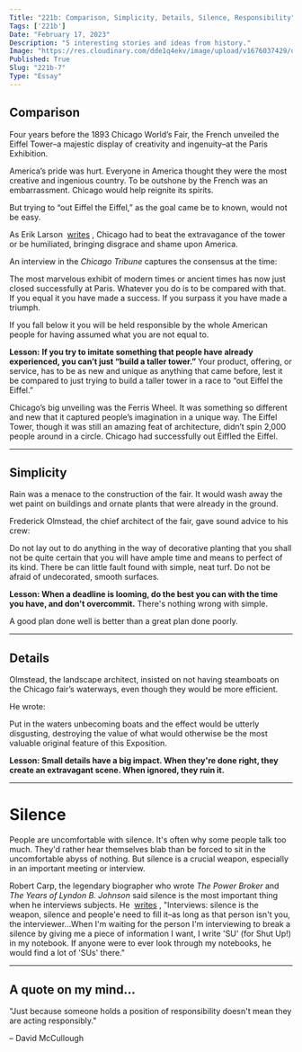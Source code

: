 ```yaml
---
Title: "221b: Comparison, Simplicity, Details, Silence, Responsibility"
Tags: ['221b']
Date: "February 17, 2023"
Description: "5 interesting stories and ideas from history."
Image: "https://res.cloudinary.com/dde1q4ekv/image/upload/v1676037429/og_image_danl2q.png"
Published: True
Slug: "221b-7"
Type: "Essay"
---
```


## Comparison

Four years before the 1893 Chicago World’s Fair, the French unveiled the Eiffel Tower–a majestic display of creativity and ingenuity–at the Paris Exhibition.

America’s pride was hurt. Everyone in America thought they were the most creative and ingenious country. To be outshone by the French was an embarrassment. Chicago would help reignite its spirits.

But trying to “out Eiffel the Eiffel,” as the goal came be to known, would not be easy.

As Erik Larson  [writes](https://a.co/d/csE3hLg) , Chicago had to beat the extravagance of the tower or be humiliated, bringing disgrace and shame upon America.

An interview in the *Chicago Tribune* captures the consensus at the time:

The most marvelous exhibit of modern times or ancient times has now just closed successfully at Paris. Whatever you do is to be compared with that. If you equal it you have made a success. If you surpass it you have made a triumph.

If you fall below it you will be held responsible by the whole American people for having assumed what you are not equal to.

**Lesson:** **If you try to imitate something that people have already experienced, you can’t just “build a taller tower.”** Your product, offering, or service, has to be as new and unique as anything that came before, lest it be compared to just trying to build a taller tower in a race to “out Eiffel the Eiffel.”

Chicago’s big unveiling was the Ferris Wheel. It was something so different and new that it captured people’s imagination in a unique way. The Eiffel Tower, though it was still an amazing feat of architecture, didn’t spin 2,000 people around in a circle. Chicago had successfully out Eiffled the Eiffel.

---

## Simplicity

Rain was a menace to the construction of the fair. It would wash away the wet paint on buildings and ornate plants that were already in the ground.

Frederick Olmstead, the chief architect of the fair, gave sound advice to his crew:

Do not lay out to do anything in the way of decorative planting that you shall not be quite certain that you will have ample time and means to perfect of its kind. There be can little fault found with simple, neat turf. Do not be afraid of undecorated, smooth surfaces.

**Lesson: When a deadline is looming, do the best you can with the time you have, and don't overcommit.** There's nothing wrong with simple.

A good plan done well is better than a great plan done poorly.

---

## Details

Olmstead, the landscape architect, insisted on not having steamboats on the Chicago fair’s waterways, even though they would be more efficient.

He wrote:

Put in the waters unbecoming boats and the effect would be utterly disgusting, destroying the value of what would otherwise be the most valuable original feature of this Exposition.

**Lesson: Small details have a big impact. When they're done right, they create an extravagant scene. When ignored, they ruin it.**

---

# Silence

People are uncomfortable with silence. It's often why some people talk too much. They'd rather hear themselves blab than be forced to sit in the uncomfortable abyss of nothing. But silence is a crucial weapon, especially in an important meeting or interview.

Robert Carp, the legendary biographer who wrote *The Power Broker* and *The Years of Lyndon B. Johnson* said silence is the most important thing when he interviews subjects. He  [writes](https://a.co/d/eNcaZDJ) , "Interviews: silence is the weapon, silence and people'e need to fill it–as long as that person isn't you, the interviewer...When I'm waiting for the person I'm interviewing to break a silence by giving me a piece of information I want, I write 'SU' (for Shut Up!) in my notebook. If anyone were to ever look through my notebooks, he would find a lot of 'SUs' there."

---

## A quote on my mind...

"Just because someone holds a position of responsibility doesn't mean they are acting responsibly."

– David McCullough